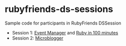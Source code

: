 rubyfriends-ds-sessions
========================

Sample code for participants in RubyFriends DSSession
- Session 1: [Event Manager](http://tutorials.jumpstartlab.com/projects/eventmanager.html) and [Ruby in 100 minutes](http://tutorials.jumpstartlab.com/projects/ruby_in_100_minutes.html)
- Session 2: [Microblogger](http://tutorials.jumpstartlab.com/projects/microblogger.html)
